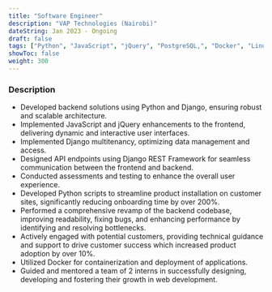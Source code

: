 ```yaml
---
title: "Software Engineer"
description: "VAP Technologies (Nairobi)"
dateString: Jan 2023 - Ongoing
draft: false
tags: ["Python", "JavaScript", "jQuery", "PostgreSQL,", "Docker", "Linux", "Django", "Reactjs", "Django REST Framework", "Git"]
showToc: false
weight: 300
--- 
```


### Description

- Developed backend solutions using Python and Django, ensuring robust and scalable architecture.
- Implemented JavaScript and jQuery enhancements to the frontend, delivering dynamic and interactive user interfaces.
- Implemented Django multitenancy, optimizing data management and access.
- Designed API endpoints using Django REST Framework for seamless communication between the frontend and backend.
- Conducted assessments and testing to enhance the overall user experience.
- Developed Python scripts to streamline product installation on customer sites, significantly reducing onboarding time by over 200%.
- Performed a comprehensive revamp of the backend codebase, improving readability, fixing bugs, and enhancing performance by identifying and resolving bottlenecks.
- Actively engaged with potential customers, providing technical guidance and support to drive customer success which increased product adoption by over 10%.
- Utilized Docker for containerization and deployment of applications.
- Guided and mentored a team of 2 interns in successfully designing, developing and fostering their growth in web development.
